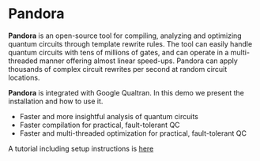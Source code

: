 # Pandora

**Pandora** is an open-source tool for compiling, analyzing and optimizing quantum circuits through template rewrite rules. The tool can easily handle quantum circuits with tens of millions of gates, and can operate in a multi-threaded manner offering almost linear speed-ups. Pandora can apply thousands of complex circuit rewrites per second at random circuit locations.

**Pandora** is integrated with Google Qualtran. In this demo we present the installation and how to use it.

* Faster and more insightful analysis of quantum circuits
* Faster compilation for practical, fault-tolerant QC
* Faster and multi-threaded optimization for practical, fault-tolerant QC

A tutorial including setup instructions is <a href="https://colab.research.google.com/drive/1K7cEqRoXRAOOhEz4EmfSPtBUssaXPW-v?usp=sharing" target="_blank">here</a>

